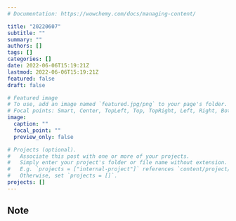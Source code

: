 ```yaml
---
# Documentation: https://wowchemy.com/docs/managing-content/

title: "20220607"
subtitle: ""
summary: ""
authors: []
tags: []
categories: []
date: 2022-06-06T15:19:21Z
lastmod: 2022-06-06T15:19:21Z
featured: false
draft: false

# Featured image
# To use, add an image named `featured.jpg/png` to your page's folder.
# Focal points: Smart, Center, TopLeft, Top, TopRight, Left, Right, BottomLeft, Bottom, BottomRight.
image:
  caption: ""
  focal_point: ""
  preview_only: false

# Projects (optional).
#   Associate this post with one or more of your projects.
#   Simply enter your project's folder or file name without extension.
#   E.g. `projects = ["internal-project"]` references `content/project/deep-learning/index.md`.
#   Otherwise, set `projects = []`.
projects: []
---
```


## Note

